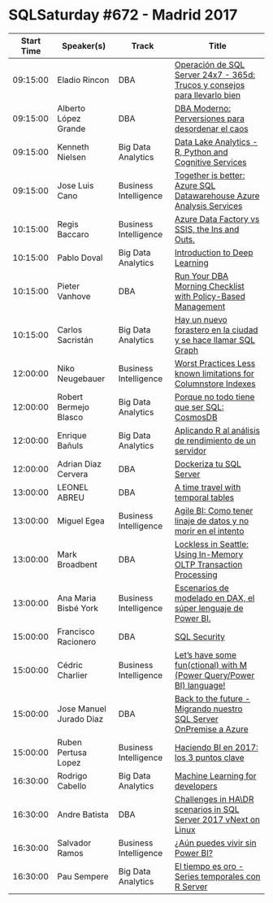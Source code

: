 # SQLSaturday #672 - Madrid 2017
Start Time|Speaker(s)|Track|Title
---|---|---|---
09:15:00|Eladio Rincon|DBA|[Operación de SQL Server 24x7 - 365d: Trucos y consejos para llevarlo bien](67692.md)
09:15:00|Alberto López Grande|DBA|[DBA Moderno: Perversiones para desordenar el caos](68646.md)
09:15:00|Kenneth Nielsen|Big Data  Analytics|[Data Lake Analytics - R, Python and Cognitive Services](68731.md)
09:15:00|Jose Luis Cano|Business Intelligence|[Together is better: Azure SQL Datawarehouse  Azure Analysis Services](68744.md)
10:15:00|Regis Baccaro|Business Intelligence|[Azure Data Factory vs SSIS, the Ins and Outs.](65520.md)
10:15:00|Pablo Doval|Big Data  Analytics|[Introduction to Deep Learning](67166.md)
10:15:00|Pieter Vanhove|DBA|[Run Your DBA Morning Checklist with Policy-Based Management](68651.md)
10:15:00|Carlos Sacristán|Big Data  Analytics|[Hay un nuevo forastero en la ciudad y se hace llamar SQL Graph](68676.md)
12:00:00|Niko Neugebauer|Business Intelligence|[Worst Practices  Less known limitations for Columnstore Indexes](65429.md)
12:00:00|Robert Bermejo Blasco|Big Data  Analytics|[Porque no todo tiene que ser SQL: CosmosDB](66436.md)
12:00:00|Enrique Bañuls|Big Data  Analytics|[Aplicando R al análisis de rendimiento de un servidor](66707.md)
12:00:00|Adrian Diaz Cervera|DBA|[Dockeriza tu SQL Server](68745.md)
13:00:00|LEONEL ABREU|DBA|[A time travel with temporal tables](66589.md)
13:00:00|Miguel Egea|Business Intelligence|[Agile BI: Como tener linaje de datos y no morir en el intento](67287.md)
13:00:00|Mark Broadbent|DBA|[Lockless in Seattle: Using In-Memory OLTP Transaction Processing](67551.md)
13:00:00|Ana Maria Bisbé York|Business Intelligence|[Escenarios de modelado en DAX, el súper lenguaje de Power BI.](68531.md)
15:00:00|Francisco Racionero|DBA|[SQL Security](66244.md)
15:00:00|Cédric Charlier|Business Intelligence|[Let’s have some fun(ctional) with M (Power Query/Power BI) language!](66870.md)
15:00:00|Jose Manuel Jurado Diaz|DBA|[Back to the future - Migrando nuestro SQL Server OnPremise a Azure](66972.md)
15:00:00|Ruben Pertusa Lopez|Business Intelligence|[Haciendo BI en 2017: los 3 puntos clave](68747.md)
16:30:00|Rodrigo Cabello|Big Data  Analytics|[Machine Learning for developers](67167.md)
16:30:00|Andre Batista|DBA|[Challenges in HA\DR scenarios in SQL Server 2017 vNext on Linux](68371.md)
16:30:00|Salvador Ramos|Business Intelligence|[¿Aún puedes vivir sin Power BI?](68701.md)
16:30:00|Pau Sempere|Big Data  Analytics|[El tiempo es oro - Series temporales con R Server](68728.md)
